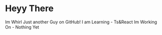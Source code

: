 <h1>Heyy There</h1>
	<body>Im Whirl Just another Guy on GitHub!</body>
I am Learning - Ts&React
Im Working On - Nothing Yet
	




